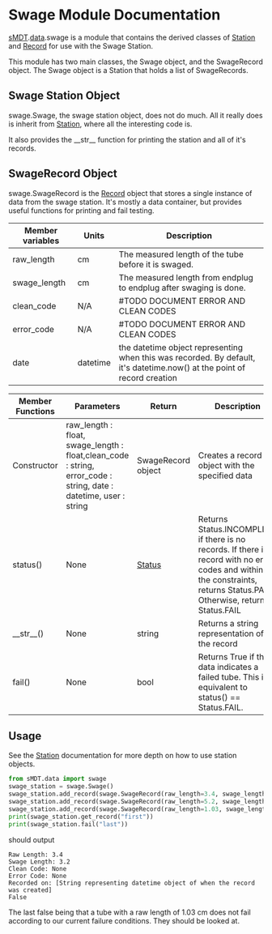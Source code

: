 Swage Module Documentation
==========================

[sMDT](sMDT.md).[data](data.md).swage is a module that contains the derived classes of [Station](station.md) and [Record](record.md) for use with the Swage Station. 

This module has two main classes, the Swage object, and the SwageRecord object. The Swage object is a Station that holds a list of SwageRecords.

Swage Station Object
--------------------
swage.Swage, the swage station object, does not do much. All it really does is inherit from [Station](station.md), where all the interesting code is. 

It also provides the \_\_str\_\_ function for printing the station and all of it's records.

SwageRecord Object
------------------
swage.SwageRecord is the [Record](record.md) object that stores a single instance of data from the swage station. 
It's mostly a data container, but provides useful functions for printing and fail testing. 

Member variables|Units|Description
---|---|---
raw_length | cm | The measured length of the tube before it is swaged. 
swage_length | cm| The measured length from endplug to endplug after swaging is done.
clean_code | N/A| #TODO DOCUMENT ERROR AND CLEAN CODES 
error_code | N/A| #TODO DOCUMENT ERROR AND CLEAN CODES 
date | datetime | the datetime object representing when this was recorded. By default, it's datetime.now() at the point of record creation

Member Functions|Parameters|Return|Description
---|---|---|---
Constructor|raw_length : float, swage_length : float,clean_code : string, error_code : string, date : datetime, user : string| SwageRecord object | Creates a record object with the specified data
status()|None|[Status](status.md)|Returns Status.INCOMPLETE if there is no records. If there is a record with no error codes and within the constraints, returns Status.PASS. Otherwise, returns Status.FAIL
\_\_str\_\_()|None|string|Returns a string representation of the record
fail()|None|bool|Returns True if this data indicates a failed tube. This is equivalent to status() == Status.FAIL.
Usage
-----
See the [Station](station.md) documentation for more depth on how to use station objects. 
```python
from sMDT.data import swage
swage_station = swage.Swage()                                                #instantiate swage station object
swage_station.add_record(swage.SwageRecord(raw_length=3.4, swage_length=3.2))#add 3 SwageRecords to the swage station
swage_station.add_record(swage.SwageRecord(raw_length=5.2, swage_length=8))
swage_station.add_record(swage.SwageRecord(raw_length=1.03, swage_length=5))
print(swage_station.get_record("first"))                                     #print the first SwageRecord
print(swage_station.fail("last"))                                            #print wether the tube fails based on the last record.
```
should output
```
Raw Length: 3.4
Swage Length: 3.2
Clean Code: None
Error Code: None
Recorded on: [String representing datetime object of when the record was created]
False
```
The last false being that a tube with a raw length of 1.03 cm does not fail according to our current failure conditions. They should be looked at.
